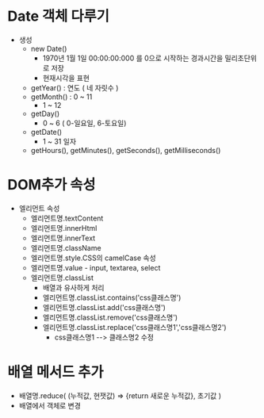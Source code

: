 # Date 객체 다루기
- 생성
  - new Date()
    - 1970년 1월 1일 00:00:00:000 를 0으로 시작하는 경과시간을 밀리초단위로 저장
    - 현재시각을 표현
  - getYear() : 연도 ( 네 자릿수 )
  - getMonth() : 0 ~ 11
    - 1 ~ 12
  - getDay()
    - 0 ~ 6 ( 0-일요일, 6-토요일)
  - getDate()
    - 1 ~ 31 일자
  - getHours(), getMinutes(), getSeconds(), getMilliseconds()

# DOM추가 속성
- 엘리먼트 속성
  - 엘리먼트명.textContent
  - 엘리먼트명.innerHtml
  - 엘리먼트명.innerText
  - 엘리먼트명.className
  - 엘리먼트명.style.CSS의 camelCase 속성
  - 엘리먼트명.value - input, textarea, select
  - 엘리먼트명.classList
    - 배열과 유사하게 처리
    - 엘리먼트명.classList.contains('css클래스명')
    - 엘리먼트명.classList.add('css클래스명')
    - 엘리먼트명.classList.remove('css클래스명')
    - 엘리먼트명.classList.replace('css클래스명1','css클래스명2')
      - css클래스명1 --> 클래스명2 수정

# 배열 메서드 추가
- 배열명.reduce(
      (누적값, 현잿값) => {return 새로운 누적값},
      초기값
  )
- 배열에서 객체로 변경